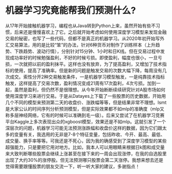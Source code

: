 # 机器学习究竟能帮我们预测什么?

从17年开始接触机器学习，编程也从Java转到Python上来，虽然开始有些不习惯，后来还是慢慢喜欢上了它。之后就开始考虑如何使用深度学习模型来发现金融交易的秘密，也写了一些代码，但都不是真正的机器学习。从2020年初开始写外汇交易算法，用的是比较“笨”的办法，针对6种货币对制作了训练样本（上升趋势、下跌趋势、波动行情），分别针对15分钟、1小时和日K线。但在交易过程中发现成功率好的时候勉强盈利，不好的时候亏损。即使盈利，幅度也很小，一旦亏损，一次就把以前的盈利抹平。这样也没有放弃，为了提高盈利，又增加了技术指标的使用，提高了准确率。但是新的问题是触发交易的次数大幅下降，每周没有几次成交。索性分开2种交易触发条件，一是机器学习模型触发，一是纯靠技术指标触发，这样提高了交易次数，盈利情况变成21周有17次盈利，4次亏损。加到一起，虽然是盈利，但仍然不是很理想。从今年开始断断续续研究针对A股市场如何使用深度学习来进行交易。于是从Datayes上下载了一些股票的历史数据，开始用几个不同的模型来预测第二天的收盘价、涨跌幅等等，但是结果非常不理想。lsmt是大家公认的时间序列分析预测模型，但是实际效果都不如mlp的准确度（mlp又称多层神经网络，它有的时候可以准确到毛一级）。后来又尝试了在机器学习竞赛平台Kaggle上多次表现出众的xgboost模型，效果还是不如mlp。这就引发了一个深层次的问题，机器学习可能无法预测涨跌幅和收盘价这样的数据，因为它们跟太多的变量有关，我选用的无非是7-8个特征变量，包括昨收、今开、最高、最低、成交量、换手率等等。可我还是不死心，因为我的确感受到了深度学习模型的某些超强能力，只是要把它用对地方。比如，我本人可以用眼睛来根据日k图和成交量来大致判断哪些股票会继续上涨甚至在接下来的一周会出现涨停，在我的自选股里出现了大约30%的涨停股。但无法预测哪只股票会第二天涨停。我想来想去还是觉得需要跟懂股票的朋友交流一下，听一听大家的建议，多谢指点！